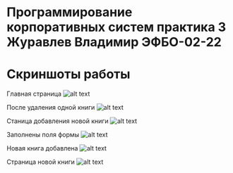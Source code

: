 # Программирование корпоративных систем практика 3 Журавлев Владимир ЭФБО-02-22

# Скриншоты работы
Главная страница
![alt text](image.png)

После удаления одной книги
![alt text](<image copy.png>)

Станица добавления новой книги
![alt text](<image copy 2.png>)

Заполнены поля формы
![alt text](<image copy 3.png>)

Новая книга добавлена
![alt text](<image copy 4.png>)

Страница новой книги
![alt text](<image copy 5.png>)